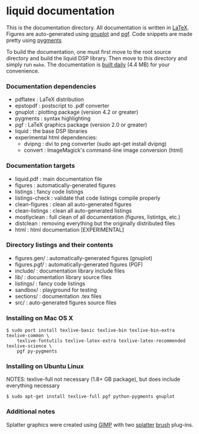
liquid documentation
====================

This is the documentation directory.
All documentation is written in [LaTeX](http://www.ctan.org/).
Figures are auto-generated using
[gnuplot](http://www.gnuplot.info/) and [pgf](http://sourceforge.net/projects/pgf/).
Code snippets are made pretty using
[pygments](http://pygments.org/)

To build the documentation, one must first move to the root source
directory and build the liquid DSP library.  Then move to this directory
and simply run `make`.  The documentation is
[built daily](http://liquidsdr.org/downloads/liquid.pdf) (4.4 MB)
for your convenience.

### Documentation dependencies ###

  * pdflatex    : LaTeX distribution
  * epstopdf    : postscript to .pdf converter
  * gnuplot     : plotting package (version 4.2 or greater)
  * pygments    : syntax highlighting
  * pgf         : LaTeX graphics package (version 2.0 or greater)
  * liquid      : the base DSP libraries
  * experimental html dependencies:
    - dvipng      : dvi to png converter (sudo apt-get install dvipng)
    - convert     : ImageMagick's command-line image conversion (html)

### Documentation targets ###

  * liquid.pdf      :   main documentation file
  * figures         :   automatically-generated figures
  * listings        :   fancy code listings
  * listings-check  :   validate that code listings compile properly
  * clean-figures   :   clean all auto-generated figures
  * clean-listings  :   clean all auto-generated listings
  * mostlyclean     :   full clean of all documentation (figures, listintgs, etc.)
  * distclean       :   removing everything but the originally distributed files
  * html            :   html documentation [EXPERIMENTAL]

### Directory listings and their contents ###

  * figures.gen/    :   automatically-generated figures (gnuplot)
  * figures.pgf/    :   automatically-generated figures (PGF)
  * include/        :   documentation library include files
  * lib/            :   documentation library source files
  * listings/       :   fancy code listings
  * sandbox/        :   playground for testing
  * sections/       :   documentation .tex files
  * src/            :   auto-generated figures source files

### Installing on Mac OS X ###

    $ sudo port install texlive-basic texlive-bin texlive-bin-extra texlive-common \
        texlive-fontutils texlive-latex-extra texlive-latex-recommended texlive-science \
        pgf py-pygments

### Installing on Ubuntu Linux ###

NOTES: texlive-full not necessary (1.8+ GB package), but does include
       everything necessary

    $ sudo apt-get install texlive-full pgf python-pygments gnuplot

### Additional notes ###

Splatter graphics were created using [GIMP](http://www.gimp.org) with two
[splatter](http://corelila.deviantart.com/art/Splatter-Brushes-60718934)
[brush](http://hawksmont.com/blog/gimp-brushes-splatters/)
plug-ins.

